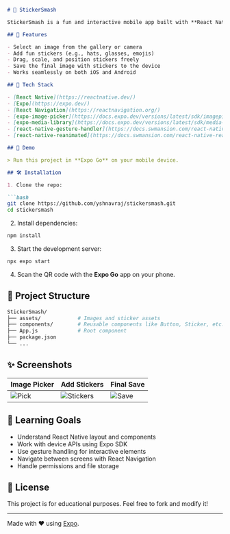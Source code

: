 ````markdown
# 📸 StickerSmash

StickerSmash is a fun and interactive mobile app built with **React Native** and **Expo**, allowing users to pick an image, add stickers, and save the edited image to their device. It’s commonly used as a beginner-friendly project to practice core mobile development skills using Expo Go.

## 🚀 Features

- Select an image from the gallery or camera
- Add fun stickers (e.g., hats, glasses, emojis)
- Drag, scale, and position stickers freely
- Save the final image with stickers to the device
- Works seamlessly on both iOS and Android

## 🧰 Tech Stack

- [React Native](https://reactnative.dev/)
- [Expo](https://expo.dev/)
- [React Navigation](https://reactnavigation.org/)
- [expo-image-picker](https://docs.expo.dev/versions/latest/sdk/imagepicker/)
- [expo-media-library](https://docs.expo.dev/versions/latest/sdk/media-library/)
- [react-native-gesture-handler](https://docs.swmansion.com/react-native-gesture-handler/)
- [react-native-reanimated](https://docs.swmansion.com/react-native-reanimated/)

## 📲 Demo

> Run this project in **Expo Go** on your mobile device.

## 🛠️ Installation

1. Clone the repo:

```bash
git clone https://github.com/yshnavraj/stickersmash.git
cd stickersmash
````

2. Install dependencies:

```bash
npm install
```

3. Start the development server:

```bash
npx expo start
```

4. Scan the QR code with the **Expo Go** app on your phone.

## 📂 Project Structure

```bash
StickerSmash/
├── assets/            # Images and sticker assets
├── components/        # Reusable components like Button, Sticker, etc.
├── App.js             # Root component
├── package.json
└── ...
```

## ✨ Screenshots

| Image Picker                     | Add Stickers                            | Final Save                       |
| -------------------------------- | --------------------------------------- | -------------------------------- |
| ![Pick](assets/images/pick.png) | ![Stickers](assets/images/sticker.png) | ![Save](assets/images/save.png) |

## 🧪 Learning Goals

* Understand React Native layout and components
* Work with device APIs using Expo SDK
* Use gesture handling for interactive elements
* Navigate between screens with React Navigation
* Handle permissions and file storage

## 📄 License

This project is for educational purposes. Feel free to fork and modify it!

---

Made with ❤️ using [Expo](https://expo.dev/).
